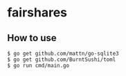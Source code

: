 # fairshares

## How to use

```
$ go get github.com/mattn/go-sqlite3
$ go get github.com/BurntSushi/toml
$ go run cmd/main.go
```
